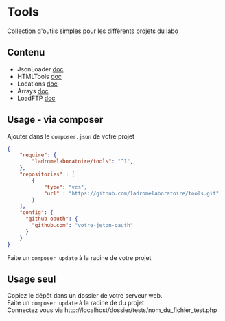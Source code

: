 # Tools

Collection d'outils simples pour les différents projets du labo

## Contenu

- JsonLoader [doc](./doc/jsonloader.md)
- HTMLTools [doc](./doc/htmltools.md)
- Locations [doc](./doc/locations.md.html)
- Arrays [doc](./doc/arrays.md)
- LoadFTP [doc](./doc/loadftp.md.html)

## Usage - via composer
Ajouter dans le `composer.json` de votre projet 

````json
{
    "require": {
        "ladromelaboratoire/tools": "^1",
    },
    "repositories" : [
        {
            "type": "vcs",
            "url" : "https://github.com/ladromelaboratoire/tools.git"
        }
    ],
    "config": {
      "github-oauth": {
        "github.com": "votre-jeton-oauth"
      }
    }
}

````
Faite un `composer update` à la racine de votre projet

## Usage seul
Copiez le dépôt dans un dossier de votre serveur web.  
Faite un `composer update` à la racine de du projet  
Connectez vous via http://localhost/dossier/tests/nom_du_fichier_test.php
